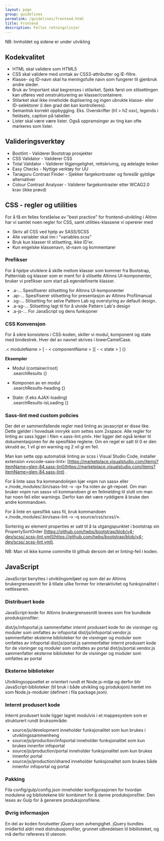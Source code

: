 ```yaml
---
layout: page
group: guidelines
permalink: /guidelines/frontend.html
title: Frontend
description: Felles retningslinjer
---
```


<div id="alert-no-arrow" class="a-message a-message-error a-message--arrow-off a-message--fullwidth mb-2 a-py-minus-1">
  NB: Innholdet og sidene er under utvikling
</div>

## Kodekvalitet

- HTML skal validere som HTML5
- CSS skal validere med unntak av CSS3-attributter og IE-filtre.
- Klasse- og ID-navn skal ha meningsfulle navn som fungerer til gjenbruk andre steder.
- Bruk av !important skal begrenses i stilarket. Sjekk først om stilsettingen kan utføres ved omstrukturering av klasser/containere.
- Stilarket skal ikke inneholde duplisering og ingen ubrukte klasse- eller ID-selektorer (i den grad det kan kontrolleres).
- Semantisk korrekt oppbygging. Eks. Overskrifter (h1 > h2 osv), legends i fieldsets, caption på tabeller.
- Lister skal være være lister. Også oppramsinger av ting kan ofte markeres som lister.

## Valideringsverktøy
- Bootlint - Validerer Bootstrap prosjekter
- CSS Validator - Validerer CSS
- Total Validator - Validerer tilgjengelighet, rettskriving, og ødelagte lenker
- Easy Checks - Nyttige verktøy for UU
- Tanaguru Contrast Finder - Sjekker fargekontraster og foreslår gyldige alternativer
- Colour Contrast Analyser - Validerer fargekontraster etter WCAG2.0 krav (ikke prøvd)

## CSS - regler og utilities

For å få en felles forståelse av "best practice" for frontend-utvikling i Altinn har vi samlet noen regler for CSS, samt utilities-klassene vi opererer med

- Skriv all CSS ved hjelp av SASS/SCSS
- Alle variabler skal inn i "variables.scss"
- Bruk kun klasser til stilsetting, ikke ID'er.
- Kun engelske klassenavn, id-navn og kommentarer

### Prefikser

For å hjelpe utviklere å skille mellom klasser som kommer fra Bootstrap, Patternlab og klasser som er ment for å stilsette Altinns UI-komponenter, bruker vi prefikser som start på egendefinerte klasser.

- .a-... Spesifiserer stilsetting for Altinns UI-komponenter
- .ap-... Spesifiserer stilsetting for presentasjon av Altinns Profilmanual
- .sg-... Stilsetting for selve Pattern Lab og overstyring av default design.
- .a-sg-... Stilsetting lagt til for å utvide Pattern Lab's design
- .a-js-... For JavaScript og dens funksjoner

### CSS Konvensjon

For å sikre konsistens i CSS-koden, skiller vi modul, komponent og state med bindestrek. Hver del av navnet skrives i lowerCamelCase.

.< moduleName > [ - < componentName > ][ - < state > ] {}

**Eksempler**

- Modul (container/root) <br> .searchResults {}

- Komponen av en modul<br>.searchResults-heading {}

- State: (f.eks AJAX-loading)<br> .searchResults-isLoading {}


### Sass-lint med custom policies

Der det er sammenfallende regler med linting av javascript er disse like. Dette gjelder i hovedsak innrykk som settes som 2xspace. Alle regler for linting av sass ligger i filen «.sass-lint.yml». Her ligger det også lenker til dokumentasjonen for de spesifikke reglene. Om en regel er satt til 0 er den skrudd av, 1 vil gi en warning og 2 vil gi en feil.

Man kan sette opp automatisk linting av scss i Visual Studio Code, installer extension «vscode-sass-lint»: [https://marketplace.visualstudio.com/items?itemName=glen-84.sass-lint](https://marketplace.visualstudio.com/items?itemName=glen-84.sass-lint) .

For å linte sass fra kommandolinjen kjør «npm run sass» eller «./node_modules/.bin/sass-lint –v -q» fra roten av git-repoet. Om man bruker «npm run sass» vil kommandoen gi en feilmelding til slutt om man har noen feil eller warnings. Derfor kan det være ryddigere å bruke den andre kommandoen.

For å linte en spesifikk sass fil, bruk kommandoen «./node_modules/.bin/sass-lint –v –q source/css/scss/<mappenavn>/<filnavn>».

Sortering av element properties er satt til å ta utgangspunktet i bootstrap sin PropertySortOrder [https://github.com/twbs/bootstrap/blob/v4-dev/scss/.scss-lint.yml](https://github.com/twbs/bootstrap/blob/v4-dev/scss/.scss-lint.yml).

NB: Man vil ikke kunne committe til github dersom det er linting-feil i koden.


## JavaScript

JavaScript benyttes i utviklingsmiljøet og som del av Altinns brukergrensesnitt for å tillate ulike former for interaktivitet og funksjonalitet i nettleseren.

### Distribuert kode
JavaScript-kode for Altinns brukergrensesnitt leveres som fire bundlede produksjonsfiler:

dist/js/infoportal.js sammenfatter internt produsert kode for de visninger og moduler som omfattes av infoportal
dist/js/infoportal.vendor.js sammenfatter eksterne biblioteker for de visninger og moduler som omfattes av infoportal
dist/js/portal.js sammenfatter internt produsert kode for de visninger og moduler som omfattes av portal
dist/js/portal.vendor.js sammenfatter eksterne biblioteker for de visninger og moduler som omfattes av portal

### Eksterne biblioteker
Utviklingsoppsettet er orientert rundt et Node.js-miljø og derfor blir JavaScript-biblioteker (til bruk i både utvikling og produksjon) hentet inn som Node.js-moduler (definert i fila package.json).

### Internt produsert kode
Internt produsert kode ligger lagret modulvis i et mappesystem som er strukturert rundt bruksområde:

- source/js/development inneholder funksjonalitet som kun brukes i utviklingssammenheng
- source/js/production/infoportal inneholder funksjonalitet som kun brukes innenfor infoportal
- source/js/production/portal inneholder funksjonalitet som kun brukes innenfor portal
- source/js/production/shared inneholder funksjonalitet som brukes både innenfor infoportal og portal

### Pakking
Fila config/gulp/config.json inneholder konfigurasjonen for hvordan modulene og bibliotekene blir kombinert for å danne produksjonsfiler. Den leses av Gulp for å generere produksjonsfilene.

### Øvrig informasjon
En del av koden forutsetter jQuery som avhengighet. jQuery bundles imidlertid aldri med distrubusjonsfiler, grunnet utbredelsen til bibilioteket, og må derfor refereres til utenom.
